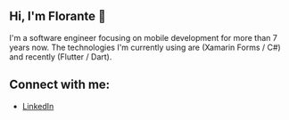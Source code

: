 ## Hi, I'm Florante 👋

I'm a software engineer focusing on mobile development for more than 7 years now. The technologies I'm currently using are (Xamarin Forms / C#) and recently (Flutter / Dart).

## Connect with me:
- <a href="https://www.linkedin.com/in/flowamonoy/">LinkedIn</a>
